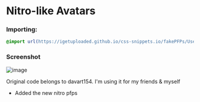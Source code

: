 # Nitro-like Avatars

### Importing:
```css
@import url(https://igetuploaded.github.io/css-snippets.io/fakePFPs/UsersDeco.css);
```

### Screenshot
![image](https://i.gyazo.com/1e0dc910d25bd71ca7b0e9d28b7cc974.png)

Original code belongs to davart154. I'm using it for my friends & myself

- Added the new nitro pfps
